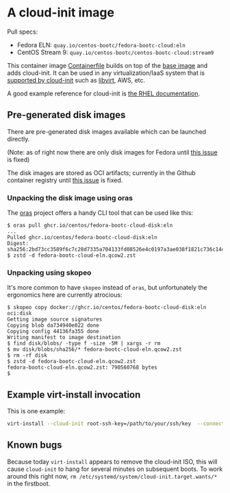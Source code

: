 # A cloud-init image

Pull specs:

- Fedora ELN: `quay.io/centos-bootc/fedora-bootc-cloud:eln`
- CentOS Stream 9: `quay.io/centos-bootc/centos-bootc-cloud:stream9`

This container image [Containerfile](Containerfile) builds on top of the
[base image](github.com/centos/centos-bootc) and adds cloud-init.  It
can be used in any virtualization/IaaS system that is
[supported by cloud-init](https://cloudinit.readthedocs.io/en/latest/reference/datasources.html)
such as [libvirt](https://blog.wikichoon.com/2020/09/virt-install-cloud-init.html),
AWS, etc.

A good example reference for cloud-init is
[the RHEL documentation](https://access.redhat.com/documentation/en-us/red_hat_enterprise_linux/9/html/configuring_and_managing_cloud-init_for_rhel_9/introduction-to-cloud-init_cloud-content).

## Pre-generated disk images

There are pre-generated disk images available which can be launched directly.

(Note: as of right now there are only disk images for Fedora until
 [this issue](https://github.com/osbuild/bootc-image-builder/issues/18) is fixed)

The disk images are stored as OCI artifacts; currently in the Github container
registry until
[this issue](https://github.com/CentOS/centos-bootc-layered/issues/25) is fixed.

### Unpacking the disk image using oras

The [oras](https://oras.land/) project offers a handy CLI tool that can be used
like this:

```text
$ oras pull ghcr.io/centos/fedora-bootc-cloud-disk:eln
...
Pulled ghcr.io/centos/fedora-bootc-cloud-disk:eln
Digest: sha256:2bd73cc3589f6c7c28d7335a704133fd08526e4c0197a3ae038f1821c736c144
$ zstd -d fedora-bootc-cloud-eln.qcow2.zst
```

### Unpacking using skopeo

It's more common to have `skopeo` instead of `oras`, but unfortunately the ergonomics
here are currently atrocious:

```text
$ skopeo copy docker://ghcr.io/centos/fedora-bootc-cloud-disk:eln oci:disk
Getting image source signatures
Copying blob da734940e022 done
Copying config 44136fa355 done
Writing manifest to image destination
$ find disk/blobs/ -type f -size -5M | xargs -r rm
$ mv disk/blobs/sha256/* fedora-bootc-cloud-eln.qcow2.zst
$ rm -rf disk
$ zstd -d fedora-bootc-cloud-eln.qcow2.zst
fedora-bootc-cloud-eln.qcow2.zst: 790560768 bytes
$
```

## Example virt-install invocation

This is one example:

```bash
virt-install --cloud-init root-ssh-key=/path/to/your/ssh/key  --connect qemu:///system --import --name fedora-bootc-cloud --memory 4096 --disk /path/to/fedora-bootc-cloud-eln.qcow2 --os-variant rhel9-unknown
```

## Known bugs

Because today `virt-install` appears to remove the cloud-init ISO, this will
cause `cloud-init` to hang for several minutes on subsequent boots. To work
around this right now, `rm /etc/systemd/system/cloud-init.target.wants/*` in the
firstboot.
